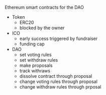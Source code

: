Ethereum smart contracts for the DAO

- Token
    - ERC20
    - blocked by the owner
- ICO
    - early success triggered by fundraiser
    - funding cap
- DAO
    - set voting rules
    - set withdraw rules
    - make proposals
    - track withraws
    - dissolve contract through proposal
    - change voting rules through proposal
    - change withdraw rules through prposal
